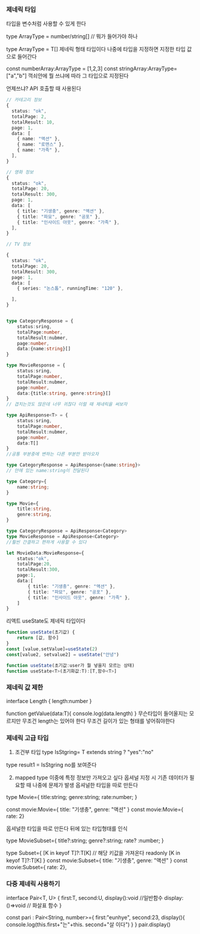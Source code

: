 ### 제네릭 타입
타입을 변수처럼 사용할 수 있게 한다 

type ArrayType = number/string[] // 뭐가 들어가야 하나 

type ArrayType<T> = T[]
제네릭 형태 타입이다 
나중에 타입을 지정하면 지정한 타입 값으로 들어간다

const numberArray:ArrayType<number> = [1,2,3]
const stringArray:ArrayType<string>=["a","b"]
꺽쇠안에 뭘 쓰냐에 따라 그 타입으로 지정된다

언제쓰냐?
API 호출할 때 사용된다

```ts
// 카테고리 정보
{
  status: "ok",
  totalPage: 2,
  totalResult: 10,
  page: 1,
  data: [
    { name: "액션" },
    { name: "로맨스" },
    { name: "가족" },
  ],
}

// 영화 정보
{
  status: "ok",
  totalPage: 20,
  totalResult: 300,
  page: 1,
  data: [
    { title: "기생충", genre: "액션" },
    { title: "파묘", genre: "공포" },
    { title: "인사이드 아웃", genre: "가족" },
  ],
}

// TV 정보

{
  status: "ok",
  totalPage: 20,
  totalResult: 300,
  page: 1,
  data: [
    { series: "논스톱", runningTime: "120" },

  ],
}


type CategoryResponse = {
    status:sring,
    totalPage:number,
    totalResult:nubmer,
    page:number,
    data:{name:string}[]
}

type MovieResponse = {
    status:sring,
    totalPage:number,
    totalResult:nubmer,
    page:number,
    data:{title:string, genre:string}[]
}
// 겹치는것도 많은데 너무 귀찮다 이럴 때 제네릭을 써보자

type ApiResponse<T> = {
    status:sring,
    totalPage:number,
    totalResult:nubmer,
    page:number,
    data:T[]
}
//공통 부분중에 변하는 다른 부분만 받아오자

type CategoryResponse = ApiResponse<{name:string}>
// 안에 있는 name:string이 전달된다

type Category={
    name:string;
}

type Movie={
    title:string,
    genre:string,
}

type CategoryResponse = ApiResponse<Category>
type MovieResponse = ApiResponse<Category>
//훨씬 간결하고 편하게 사용할 수 있다

let MovieData:MovieResponse={
    status:"ok",
    totalPage:20,
    totalResult:300,
    page:1,
    data:[
        { title: "기생충", genre: "액션" },
        { title: "파묘", genre: "공포" },
        { title: "인사이드 아웃", genre: "가족" },
    ]
}

```

리액트 useState도 제네릭 타입이다

```js
function useState(초기값) {
    return [값, 함수]
}
const [value,setValue]=useState(2)
const[value2, setvalue2] = useState("안녕")

function useState(초기값:user가 뭘 넣을지 모르는 상태)
function useState<T>(초기화값:T):[T,함수<T>]


```

### 제네릭 값 제한

interface Length {
    length:number
}

function getValue<T extends Length >(data:T){
    console.log(data.length)
}
무슨타입이 들어올지는 모르지만 무조건 length는 있어야 한다 
무조건 길이가 있는 형태를 넣어줘야한다 

### 제네릭 고급 타입
1. 조건부 타입
type IsStgring<T>= T extends string ? "yes":"no"

type result1 = IsStgring<number> 
no를 보여준다

2. mapped type
이중에 특정 정보만 가져오고 싶다 
옵셔널 지정 시 기존 데이터가 필요할 때 나중에 문제가 발생
옵셔널한 타입을 따로 만든다


type Movie={
    title:string;
    genre:string;
    rate:number;
}

const movie:Movie={ title: "기생충", genre: "액션" }
const movie:Movie={ rate: 2}

옵셔널한 타입을 따로 만든다 뒤에 있는 타입형태를 인식

type MovieSubset={
    title?:string;
    genre?:string;
    rate? :number;
}

type Subset<T>={
    [K in keyof T]?:T[K] // 해당 키값을 가져온다
   readonly [K in keyof T]?:T[K]
}
const movie:Subset<Movie>={ title: "기생충", genre: "액션" }
const movie:Subset<Movie>={ rate: 2},


### 다중 제네릭 사용하기

interface Pair<T, U> {
    first:T,
    second:U,
    display():void  //일반함수
    display:()=>void // 화살표 함수
}

const pari : Pair<String, number>={
    first:"eunhye",
    second:23,
    display(){
        console.log(this.first+"는"+this. second+"살 이다")
    }
}
pair.display()